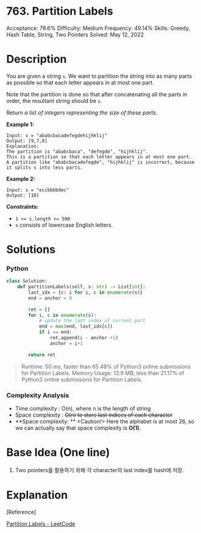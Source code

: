 # 763. Partition Labels

Acceptance: 79.6%
Difficulty: Medium
Frequency: 49.14%
Skills: Greedy, Hash Table, String, Two Pointers
Solved: May 12, 2022

# Description

You are given a string `s`. We want to partition the string into as many parts as possible so that each letter appears in at most one part.

Note that the partition is done so that after concatenating all the parts in order, the resultant string should be `s`.

Return *a list of integers representing the size of these parts*.

**Example 1:**

```
Input: s = "ababcbacadefegdehijhklij"
Output: [9,7,8]
Explanation:
The partition is "ababcbaca", "defegde", "hijhklij".
This is a partition so that each letter appears in at most one part.
A partition like "ababcbacadefegde", "hijhklij" is incorrect, because it splits s into less parts.

```

**Example 2:**

```
Input: s = "eccbbbbdec"
Output: [10]

```

**Constraints:**

- `1 <= s.length <= 500`
- `s` consists of lowercase English letters.

# Solutions

### Python

```python
class Solution:
    def partitionLabels(self, s: str) -> List[int]:
        last_idx = {c: i for i, c in enumerate(s)}
        end = anchor = 0
        
        ret = []
        for i, c in enumerate(s):
            # update the last index of current part
            end = max(end, last_idx[c])
            if i == end:
                ret.append(i - anchor +1)
                anchor = i+1
        
        return ret
```

> Runtime: 50 ms, faster than 65.49% of Python3 online submissions for Partition Labels.
Memory Usage: 13.9 MB, less than 21.17% of Python3 online submissions for Partition Labels.
> 

### Complexity Analysis

- Time complexity : O(n), where n is the length of string
- Space complexity : ~~O(n) to store last indices of each character~~
- **Space complexity: ** <Caution!> Here the alphabet is at most 26, so we can actually say that space complexity is **O(1)**.

# Base Idea (One line)

1. Two pointers를 활용하기 위해 각 character의 last index를 hash에 저장.

# Explanation

[Reference]

[Partition Labels - LeetCode](https://leetcode.com/problems/partition-labels/solution/)